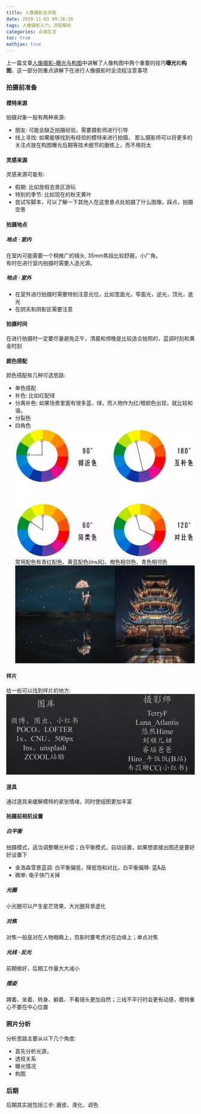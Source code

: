 ```yaml
---
title: 人像摄影全流程
date: 2020-11-03 09:26:26
tags: 人像摄影入门，流程解析 
categories: 点滴生活 
toc: true 
mathjax: true 
---
```

上一篇文章[人像摄影-曝光与构图](https://soundofwind.top/2020/11/02/ren-xiang-she-ying/)中讲解了人像构图中两个重要的技巧**曝光**和**构图**，这一部分则重点讲解下在进行人像摄影时全流程注意事项

### 拍摄前准备
#### 模特来源
拍摄对象一般有两种来源:
- 朋友: 可能会缺乏拍摄经验，需要摄影师进行引导
- 线上寻找: 如果能够找到有经验的模特来进行拍摄， 那么摄影师可以将更多的关注点放在构图曝光后期等技术细节的磨练上，而不用将太

#### 灵感来源
灵感来源可能有:
- 假期: 比如放假去景区游玩 
- 特别的季节: 比如现在的秋天黄叶 
- 尝试写脚本，可以了解一下其他人在这里景点处拍摄了什么图像，踩点，拍摄空景

#### 拍摄地点 
##### 地点 $\cdot$ 室内 
在室内可能需要一个稍微广的镜头, 35mm焦段比较舒服，小广角。   
有时在进行室内拍摄时需要人造光源。

##### 地点 $\cdot$ 室外 
- 在室外进行拍摄时需要特别注意光位，比如宽面光，窄面光，逆光，顶光，底光
- 在阴天和阴影区需要注意

#### 拍摄时间 
在进行拍摄时一定要尽量避免正午，清晨和傍晚是比较适合拍照的，蓝调时刻和黄金时刻 

#### 颜色搭配 
颜色搭配有几种可选思路:
- 单色搭配 
- 补色: 比如红配绿
- 分离补色: 如果场景里面有很多蓝、绿，而人物作为红/橙颜色出现，就比较和谐。 
- 分裂色 
- 四角色 
![颜色搭配](https://raw.githubusercontent.com/xuejy19/xuejy19.github.io/source/Img/%E8%89%B2%E5%BD%A9%E6%90%AD%E9%85%8D.png)
常用配色有青红配色、黄蓝配色(ins风)、橙色相邻色、青色相邻色
![样图](https://raw.githubusercontent.com/xuejy19/xuejy19.github.io/source/Img/%E8%89%B2%E5%BD%A9%E6%A0%B7%E5%9B%BE.png)
#### 样片 
给一些可以找到样片的地方:
![样片地址](https://raw.githubusercontent.com/xuejy19/xuejy19.github.io/source/Img/%E6%A0%B7%E7%89%87%E5%9C%B0%E5%9D%80.png)
#### 道具 
通过道具来缓解模特的紧张情绪，同时使组图更加丰富 

#### 拍摄前相机设置 

##### 白平衡
拍摄模式，适当调整曝光补偿；白平衡模式，自动设置，如果想直接出图还是要好好设置下 

- 金浩森雪景蓝调: 白平衡偏低，降低饱和对比，白平衡偏移: 蓝&品
- 微单: 电子快门关掉

##### 光圈 
小光圈可以产生星芒效果，大光圈背景虚化 

##### 对焦
对焦一般是对在人物眼睛上，剪影时要考虑对在边缘上；单点对焦

##### 光线 $\cdot$ 反光 
前期做好，后期工作量大大减小

##### 摆姿
蹲着、坐着、转身、躺着、不看镜头更加自然；三线不平行时会更有动感，模特重心不要在中心位置 

### 照片分析 
分析思路主要从以下几个角度:
- 首先分析光源，
- 透视关系 
- 曝光情况
- 构图

### 后期 
后期其实就包括三步: 磨皮、液化、调色 









